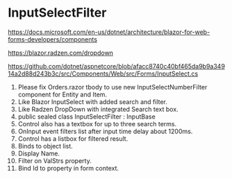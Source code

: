 # InputSelectFilter

https://docs.microsoft.com/en-us/dotnet/architecture/blazor-for-web-forms-developers/components

https://blazor.radzen.com/dropdown

https://github.com/dotnet/aspnetcore/blob/afacc8740c40bf465da9b9a34914a2d88d243b3c/src/Components/Web/src/Forms/InputSelect.cs

1) Please fix Orders.razor tbody to use new InputSelectNumberFilter component for Entity and Item.
2) Like Blazor InputSelect with added search and filter.
3) Like Radzen DropDown with integrated Search text box.
4) public sealed class InputSelectFilter : InputBase
5) Control also has a textbox for up to three search terms.
6) OnInput event filters list after input time delay about 1200ms.
7) Control has a listbox for filtered result.
8) Binds to object list.
9) Display Name.
10) Filter on ValStrs property.
11) Bind Id to property in form context.
